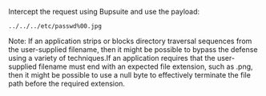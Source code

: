 Intercept the request using Bupsuite and use the payload:
```
../../../etc/passwd%00.jpg
```

Note: If an application strips or blocks directory traversal sequences from the user-supplied filename, then it might be possible to bypass the defense using a variety of techniques.If an application requires that the user-supplied filename must end with an expected file extension, such as .png, then it might be possible to use a null byte to effectively terminate the file path before the required extension.
